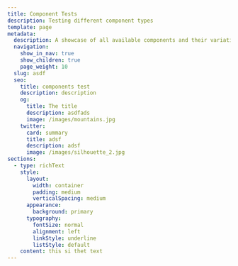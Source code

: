 ```yaml
---
title: Component Tests
description: Testing different component types
template: page
metadata:
  description: A showcase of all available components and their variations
  navigation:
    show_in_nav: true
    show_children: true
    page_weight: 10
  slug: asdf
  seo:
    title: components test
    description: description
    og:
      title: The title
      description: asdfads
      image: /images/mountains.jpg
    twitter:
      card: summary
      title: adsf
      description: adsf
      image: /images/silhouette_2.jpg
sections:
  - type: richText
    style:
      layout:
        width: container
        padding: medium
        verticalSpacing: medium
      appearance:
        background: primary
      typography:
        fontSize: normal
        alignment: left
        linkStyle: underline
        listStyle: default
    content: this si thet text
---
```

